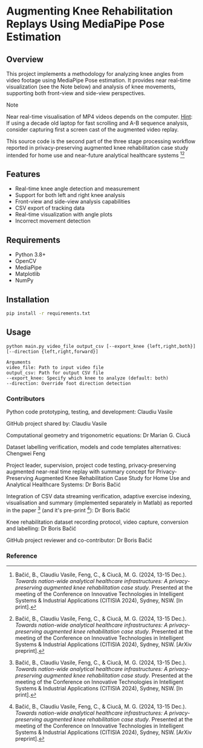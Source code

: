 # Augmenting Knee Rehabilitation Replays Using MediaPipe Pose Estimation

## Overview
This project implements a methodology for analyzing knee angles from video footage using MediaPipe Pose estimation. It provides near real-time visualization (see the Note below) and analysis of knee movements, supporting both front-view and side-view perspectives.  

> [!NOTE]
> Near real-time visualisation of MP4 videos depends on the computer.
> <ins>Hint</ins>: If using a decade old laptop for fast scrolling and A-B sequence analysis, consider capturing first a screen cast of the augmented video replay.
> 
> This source code is the second part of the three stage processing workflow reported in privacy-preserving augmented knee rehabilitation case study intended for home use and near-future analytical healthcare systems [^1][^2]
>

[^1]: Bačić, B., Claudiu Vasile, Feng, C., & Ciucă, M. G. (2024, 13-15 Dec.). *Towards nation-wide analytical healthcare infrastructures: A privacy-preserving augmented knee rehabilitation case study*. Presented at the meeting of the Conference on Innovative Technologies in Intelligent Systems & Industrial Applications (CITISIA 2024), Sydney, NSW. [In print].
[^2]: Bačić, B., Claudiu Vasile, Feng, C., & Ciucă, M. G. (2024, 13-15 Dec.). _Towards nation-wide analytical healthcare infrastructures: A privacy-preserving augmented knee rehabilitation case study_. Presented at the meeting of the Conference on Innovative Technologies in Intelligent Systems & Industrial Applications (CITISIA 2024), Sydney, NSW. [ArXiv preprint].

## Features
- Real-time knee angle detection and measurement
- Support for both left and right knee analysis
- Front-view and side-view analysis capabilities
- CSV export of tracking data
- Real-time visualization with angle plots
- Incorrect movement detection

## Requirements
- Python 3.8+
- OpenCV
- MediaPipe
- Matplotlib
- NumPy

## Installation
```bash
pip install -r requirements.txt
```
## Usage
``` 
python main.py video_file output_csv [--export_knee {left,right,both}] [--direction {left,right,forward}]

Arguments
video_file: Path to input video file
output_csv: Path for output CSV file
--export_knee: Specify which knee to analyze (default: both)
--direction: Override foot direction detection
```
### Contributors
Python code prototyping, testing, and development: Claudiu Vasile

GitHub project shared by: Claudiu Vasile

Computational geometry and trigonometric equations: Dr Marian G. Ciucă

Dataset labelling verification, models and code templates alternatives: Chengwei Feng

Project leader, supervision, project code testing, privacy-preserving augmented near-real time replay with summary concept for Privacy-Preserving Augmented Knee Rehabilitation Case Study for Home Use and Analytical Healthcare Systems: Dr Boris Bačić

Integration of CSV data streaming verification, adaptive exercise indexing, visualisation and summary (implemented separately in Matlab) as reported in the paper [^1] (and it's pre-print [^2]): Dr Boris Bačić

Knee rehabilitation dataset recording protocol, video capture, conversion and labelling: Dr Boris Bačić 

GitHub project reviewer and co-contributor: Dr Boris Bačić

### Reference
